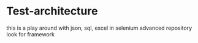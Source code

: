 # Test-architecture
this is a play around with json, sql, excel
in selenium advanced repository look for framework
